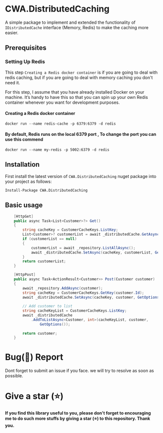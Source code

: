 # CWA.DistributedCaching
A simple package to implement and extended the functionality of `IDistributedCache` interface (Memory, Redis) to make the caching more easier.

## Prerequisites

### Setting Up Redis

This step `Creating a Redis docker container` is if you are going to deal with redis caching,
but if you are going to deal with memory caching you don't need it.

For this step, I assume that you have already installed Docker on your machine. 
It’s handy to have this so that you can spin up your own Redis container whenever you want for development purposes.

#### Creating a Redis docker container
    docker run --name redis-cache -p 6379:6379 -d redis

#### By default, Redis runs on the local 6379 port , To change the port you can use this commend
    docker run --name my-redis -p 5002:6379 -d redis

## Installation

First install the latest version of `CWA.DistributedCaching` nuget package into your project as follows:

    Install-Package CWA.DistributedCaching

## Basic usage
```C#
    [HttpGet]
    public async Task<List<Customer>?> Get()
    {
        string cacheKey = CustomerCacheKeys.ListKey;
        List<Customer>? customerList = await _distributedCache.GetAsync<List<Customer>>(cacheKey);
        if (customerList == null)
        {
            customerList = await _repository.ListAllAsync();
            await _distributedCache.SetAsync(cacheKey, customerList, GetOptions()).ConfigureAwait(false);
        }
        return customerList;
    }

    [HttpPost]
    public async Task<ActionResult<Customer>> Post(Customer customer)
    {
        await _repository.AddAsync(customer);
        string cacheKey = CustomerCacheKeys.GetKey(customer.Id);
        await _distributedCache.SetAsync(cacheKey, customer, GetOptions()).ConfigureAwait(false);
    
        // Add customer to list
        string cacheKeyList = CustomerCacheKeys.ListKey;
        await _distributedCache
            .AddToListAsync<Customer, int>(cacheKeyList, customer,
                GetOptions());
    
        return customer;
    }
```


# Bug(🐞) Report

Dont forget to submit an issue if you face. we will try to resolve as soon as possible.

# Give a star (⭐)

**If you find this library useful to you, please don't forget to encouraging me to do such more stuffs by giving a star (⭐) to this repository. Thank you.**
